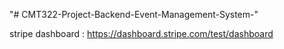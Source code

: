 "# CMT322-Project-Backend-Event-Management-System-" 

stripe dashboard : https://dashboard.stripe.com/test/dashboard
